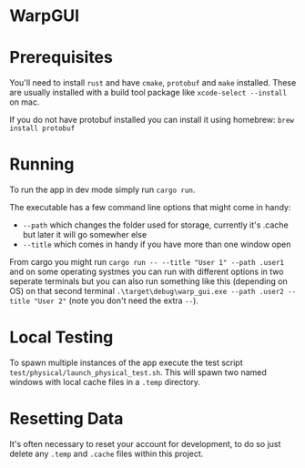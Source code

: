# WarpGUI

# Prerequisites

You'll need to install `rust` and have `cmake`, `protobuf` and `make` installed. These are usually installed with a build tool package like `xcode-select --install` on mac. 

If you do not have protobuf installed you can install it using homebrew: `brew install protobuf`

# Running

To run the app in dev mode simply run `cargo run`. 

The executable has a few command line options that might come in handy:
 - `--path` which changes the folder used for storage, currently it's .cache but later it will go somewher else
 - `--title` which comes in handy if you have more than one window open

From cargo you might run  `cargo run -- --title "User 1" --path .user1 ` and on some operating systmes you can run with different options in two seperate terminals 
but you can also run something like this (depending on OS) on that second terminal `.\target\debug\warp_gui.exe --path .user2 --title "User 2"` (note you don't need the extra `--`).

# Local Testing

To spawn multiple instances of the app execute the test script `test/physical/launch_physical_test.sh`. This will spawn two named windows with local cache files in a `.temp` directory.

# Resetting Data

It's often necessary to reset your account for development, to do so just delete any `.temp` and `.cache` files within this project.
